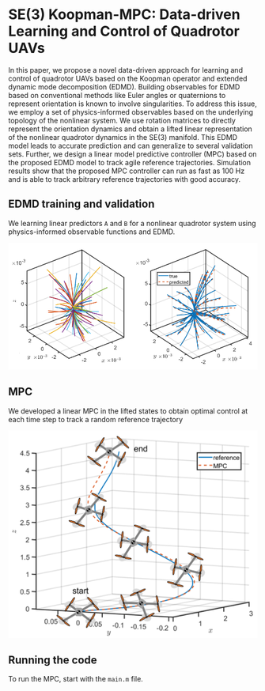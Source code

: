 # SE(3) Koopman-MPC: Data-driven Learning and Control of Quadrotor UAVs
In this paper, we propose a novel data-driven approach for learning and control of quadrotor UAVs based on the Koopman operator and extended dynamic mode decomposition (EDMD). Building observables for EDMD based on conventional methods like Euler angles or quaternions to represent orientation is known to involve singularities. To address this issue, we employ a set of physics-informed observables based on the underlying topology of the nonlinear system. We use rotation matrices to directly represent the orientation dynamics and obtain a lifted linear representation of the nonlinear quadrotor dynamics in the SE(3) manifold. This EDMD model leads to accurate prediction and can generalize to several validation sets. Further, we design a linear model predictive controller (MPC) based on the proposed EDMD model to track agile reference trajectories. Simulation results show that the proposed MPC controller can run as fast as 100 Hz and is able to track arbitrary reference trajectories with good accuracy.

## EDMD training and validation
We learning linear predictors ```A``` and ```B``` for a nonlinear quadrotor system using physics-informed observable functions and EDMD.


![EDMD](Figures/EDMD_evalutation_1.png)

## MPC
We developed a linear MPC in the lifted states to obtain optimal control at each time step to track a random reference trajectory


![Screenshot](Figures/MPC_traj_2.png)


## Running the code
To run the MPC, start with the ```main.m``` file.
